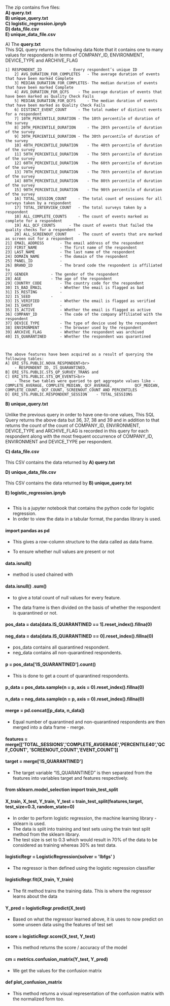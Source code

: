 
The zip contains five files:<br>
**A) query.txt <br>
B) unique_query.txt <br>
C) logistic_regression.ipnyb <br>
D) data_file.csv <br>
E) unique_data_file.csv** <br>
							
A) The **query.txt**  
This SQL query returns the following data
Note that it contains one to many values for respondents in terms of COMPANY_ID, ENVIRONMENT, DEVICE_TYPE and ARCHIVE_FLAG

	1] RESPONDENT_ID     		- Every respondent’s unique ID
        2] AVG_DURATION_FOR_COMPLETES 	- The average duration of events that have been marked Complete
        3] MEDIAN_DURATION_FOR_COMPLETES- The median duration of events that have been marked Complete
        4] AVG_DURATION_FOR_QCFS   	- The average duration of events that have been marked as Quality Check Fails
        5] MEDIAN_DURATION_FOR_QCFS  	- The median duration of events that have been marked as Quality Check Fails
        6] DISTINCT_EVENT_COUNT 	- The total number of distinct events for a respondent
        7] 10TH_PERCENTILE_DURATION	- The 10th percentile of duration of the survey
        8] 20TH_PERCENTILE_DURATION 	- The 20th percentile of duration of the survey
        9] 30TH_PERCENTILE_DURATION	- The 30th percentile of duration of the survey
        10] 40TH_PERCENTILE_DURATION	- The 40th percentile of duration of the survey
        11] 50TH_PERCENTILE_DURATION	- The 50th percentile of duration of the survey
        12] 60TH_PERCENTILE_DURATION	- The 60th percentile of duration of the survey
        13] 70TH_PERCENTILE_DURATION 	- The 70th percentile of duration of the survey
        14] 80TH_PERCENTILE_DURATION	- The 80th percentile of duration of the survey
        15] 90TH_PERCENTILE_DURATION 	- The 90th percentile of duration of the survey
        16] TOTAL_SESSION_COUNT 	- The total count of sessions for all surveys taken by a respondent
        17] TOTAL_INTERVIEW_COUNT 	- The total surveys taken by a respondent
        18] ALL_COMPLETE_COUNTS		- The count of events marked as complete for a respondent
        19] ALL_QCF_COUNTS		- The count of events that failed the quality checks for a respondent
        20] ALL_SCREENOUT_COUNT		- The count of events that are marked as screen out for a respondent
	21] EMAIL_ADDRESS		- The email address of the respondent
	22] FIRST_NAME			- The first name of the respondent
	23] LAST_NAME			- The last name of the respondent
	24] DOMAIN_NAME			- The domain of the respondent
	25] PANEL_ID			- 
	26] BRAND_ID			- The brand code the respondent is affiliated to
	27] GENDER			- The gender of the respondent
	28] AGE				- The age of the respondent
	29] COUNTRY_CODE		- The country code for the respondent
	30] IS_BAD_EMAIL		- Whether the email is flagged as bad
	31] IS_RESTING			- 
	32] IS_SEED			-
	33] IS_VERIFIED			- Whether the email is flagged as verified
	34] IS_GHOST			- 
	35] IS_ACTIVE			- Whether the email is flagged as active
	36] COMPANY_ID			- The code of the company affiliated with the respondent
	37] DEVICE_TYPE			- The type of device used by the respondent
	38] ENVIRONMENT			- The browser used by the respondent
	39] ARCHIVE_FLAG		- Whether the respondent was archived
	40] IS_QUARANTINED		- Whether the respondent was quarantined
	


	The above features have been acquired as a result of querying the following tables:
	A] ERI_STG.PUBLIC.NOVA_RESPONDENT<br>	
		- RESPONDENT ID, IS_QUARANTINED, 
	B] ERI_STG.PUBLIC.STS_QP_SURVEY_TRANS and
	C] ERI_STG.PUBLIC.STS_QM_EVENTS<br>	
		- These two tables were queried to get aggregate values like - COMPLETE_AVERAGE, COMPLETE_MEDIAN, QCF_AVERAGE, 			QCF_MEDIAN, COMPLETE_COUNT, QCF_COUNT, SCREENOUT_COUNT AND PERCENTILES
	D] ERI_STG.PUBLIC.RESPONDENT_SESSION    - TOTAL_SESSIONS
	       


**B) unique_query.txt** <br>
<br>
Unlike the previous query in order to have one-to-one values, 
This SQL Query returns the above data but 36, 37, 38 and 39 and in addition to that returns the count of the count of COMPANY_ID, ENVIRONMENT, DEVICE_TYPE and ARCHIVE_FLAG is recorded in this query for each respondent along with the most frequent occurrence of COMPANY_ID, ENVIRONMENT and DEVICE_TYPE per respondent.


**C) data_file.csv**<br>
<br>
This CSV contains the data returned by **A) query.txt**

**D) unique_data_file.csv**<br>
<br>
This CSV contains the data returned by **B) unique_query.txt**

**E) logistic_regression.ipnyb**<br>
<br>

- This is a jupyter notebook that contains the python code for logistic regression.
- In order to view the data in a tabular format, the pandas library is used.
#### import pandas as pd 
- This gives a row-column structure to the data called as data frame.

- To ensure whether null values are present or not
#### data.isnull() 
- method is used chained with
#### data.isnull() .sum() 
- to give a total count of null values for every feature.



- The data frame is then divided on the basis of whether the respondent is quarantined or not.

#### pos_data = data[data.IS_QUARANTINED == 1].reset_index().fillna(0)
#### neg_data = data[data.IS_QUARANTINED == 0].reset_index().fillna(0)

- pos_data contains all quarantined  respondent. 
- neg_data contains all non-quarantined respondents.
#### p = pos_data['IS_QUARANTINED'].count()
- This is done to get a count of quarantined respondents.

#### p_data = pos_data.sample(n = p, axis = 0).reset_index().fillna(0)
#### n_data = neg_data.sample(n = p, axis = 0).reset_index().fillna(0)
#### merge = pd.concat([p_data, n_data])
- Equal number of quarantined and non-quarantined respondents are then merged into a data frame - merge.
#### features = merge[['TOTAL_SESSIONS','COMPLETE_AVGERAGE','PERCENTILE40','QCF_COUNT', 'SCREENOUT_COUNT','EVENT_COUNT']]
#### target = merge['IS_QUARANTINED']
  - The target variable “IS_QUARANTINED” is then separated from the features into variables target and features respectively.

#### from sklearn.model_selection import train_test_split
#### X_train, X_test, Y_train, Y_test = train_test_split(features,target, test_size=0.3, random_state=0)

 - In order to perform logistic regression, the machine learning library - sklearn is used.
 - The data is split into training and test sets using the train test split method from the sklearn library.
 - The test size is set to 0.3 which would result in 70% of the data to be considered as training whereas 30% as test data.

#### logisticRegr = LogisticRegression(solver = 'lbfgs' )
 - The regressor is then defined using the logistic regression classifier

#### logisticRegr.fit(X_train, Y_train)
 - The fit method trains the training data. This is where the regressor learns about the data
#### Y_pred = logisticRegr.predict(X_test)
 - Based on what the regressor learned above, it is uses to now predict on some unseen data using the features of test set

#### score = logisticRegr.score(X_test, Y_test)
 - This method returns the score / accuracy of the model

#### cm = metrics.confusion_matrix(Y_test, Y_pred)
- We get the values for the confusion matrix 

#### def plot_confusion_matrix
- This method returns a visual representation of the confusion matrix with the normalized form too.
